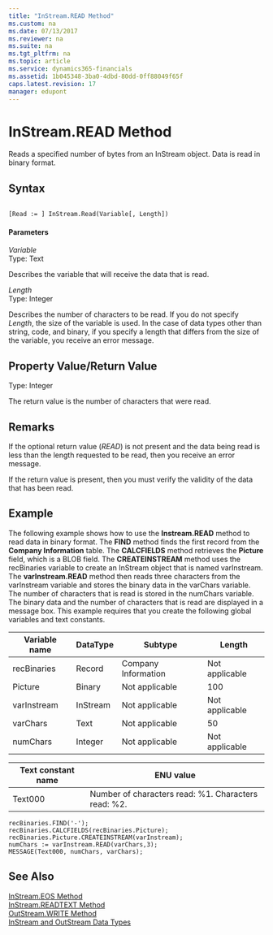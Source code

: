 ```yaml
---
title: "InStream.READ Method"
ms.custom: na
ms.date: 07/13/2017
ms.reviewer: na
ms.suite: na
ms.tgt_pltfrm: na
ms.topic: article
ms.service: dynamics365-financials
ms.assetid: 1b045348-3ba0-4dbd-80dd-0ff88049f65f
caps.latest.revision: 17
manager: edupont
---
```


 

# InStream.READ Method
Reads a specified number of bytes from an InStream object. Data is read in binary format.  
  
## Syntax  
  
```  
  
[Read := ] InStream.Read(Variable[, Length])  
```  
  
#### Parameters  
 *Variable*  
 Type: Text  
  
 Describes the variable that will receive the data that is read.  
  
 *Length*  
 Type: Integer  
  
 Describes the number of characters to be read. If you do not specify *Length*, the size of the variable is used. In the case of data types other than string, code, and binary, if you specify a length that differs from the size of the variable, you receive an error message.  
  
## Property Value/Return Value  
 Type: Integer  
  
 The return value is the number of characters that were read.  
  
## Remarks  
 If the optional return value \(*READ*\) is not present and the data being read is less than the length requested to be read, then you receive an error message.  
  
 If the return value is present, then you must verify the validity of the data that has been read.  
  
## Example  
 The following example shows how to use the **Instream.READ** method to read data in binary format. The **FIND** method finds the first record from the **Company Information** table. The **CALCFIELDS** method retrieves the **Picture** field, which is a BLOB field. The **CREATEINSTREAM** method uses the recBinaries variable to create an InStream object that is named varInstream. The **varInstream.READ** method then reads three characters from the varInstream variable and stores the binary data in the varChars variable. The number of characters that is read is stored in the numChars variable. The binary data and the number of characters that is read are displayed in a message box. This example requires that you create the following global variables and text constants.  
  
|Variable name|DataType|Subtype|Length|  
|-------------------|--------------|-------------|------------|  
|recBinaries|Record|Company Information|Not applicable|  
|Picture|Binary|Not applicable|100|  
|varInstream|InStream|Not applicable|Not applicable|  
|varChars|Text|Not applicable|50|  
|numChars|Integer|Not applicable|Not applicable|  
  
|Text constant name|ENU value|  
|------------------------|---------------|  
|Text000|Number of characters read: %1. Characters read: %2.|  
  
```  
recBinaries.FIND('-');  
recBinaries.CALCFIELDS(recBinaries.Picture);  
recBinaries.Picture.CREATEINSTREAM(varInstream);  
numChars := varInstream.READ(varChars,3);  
MESSAGE(Text000, numChars, varChars);  
```  
  
## See Also  
 [InStream.EOS Method](devenv-InStream.EOS-Method.md)   
 [InStream.READTEXT Method](devenv-InStream.READTEXT-Method.md)   
 [OutStream.WRITE Method](devenv-OutStream-WRITE-Method.md)   
 [InStream and OutStream Data Types](../datatypes/devenv-InStream-and-OutStream-Data-Types.md)